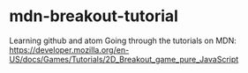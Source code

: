 # mdn-breakout-tutorial
Learning github and atom
Going through the tutorials on MDN:
https://developer.mozilla.org/en-US/docs/Games/Tutorials/2D_Breakout_game_pure_JavaScript

